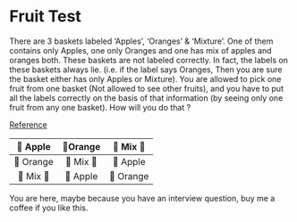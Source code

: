 # Fruit Test

There are 3 baskets labeled ‘Apples’, ‘Oranges’ & ‘Mixture’. One of them contains only Apples, one only Oranges and  one has mix of apples and oranges both.
These baskets are not labeled correctly. In fact, the labels on these baskets always lie. (i.e. if the label says Oranges, Then you are sure the basket either has only Apples or Mixture).
You are allowed to pick one fruit from one basket (Not allowed to see other fruits), and you have to put all the labels correctly on the basis of that information (by seeing only one fruit from any one basket).
How will you do that ?

[Reference](https://www.ritambhara.in/3-basket-puzzle-appleorange-puzzle/)


|  🍎 Apple 	| 🍊Orange 	    |   🍎 Mix 🍊 	|
|:------:	    |:------:	    |:------:	    |
| 🍊 Orange 	|  🍎 Mix 🍊 	|  🍎 Apple 	|
|  🍎  Mix 🍊  	|  🍎 Apple 	| 🍊 Orange   	|


You are here, maybe because you have an interview question,
buy me a coffee if you like this.
